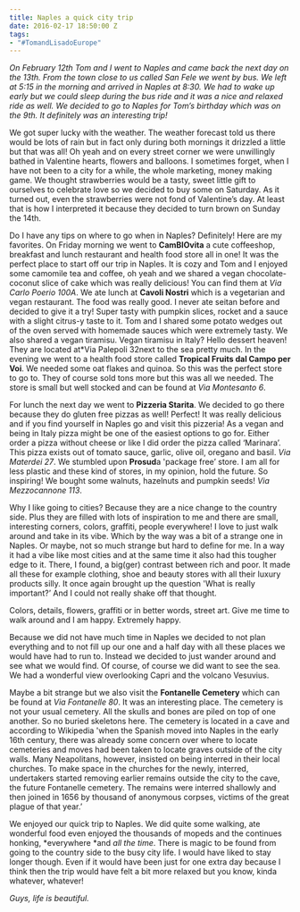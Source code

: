 ```yaml
---
title: Naples a quick city trip
date: 2016-02-17 18:50:00 Z
tags:
- "#TomandLisadoEurope"
---
```


*On February 12th Tom and I went to Naples and came back the next day on the 13th. From the town close to us called San Fele we went by bus. We left at 5:15 in the morning and arrived in Naples at 8:30. We had to wake up early but we could sleep during the bus ride and it was a nice and relaxed ride as well. We decided to go to Naples for Tom’s birthday which was on the 9th. It definitely was an interesting trip!*

We got super lucky with the weather. The weather forecast told us there would be lots of rain but in fact only during both mornings it drizzled a little but that was all! Oh yeah and on every street corner we were unwillingly bathed in Valentine hearts, flowers and balloons. I sometimes forget, when I have not been to a city for a while, the whole marketing, money making game. We thought strawberries would be a tasty, sweet little gift to ourselves to celebrate love so we decided to buy some on Saturday. As it turned out, even the strawberries were not fond of Valentine’s day. At least that is how I interpreted it because they decided to turn brown on Sunday the 14th.

Do I have any tips on where to go when in Naples? Definitely! Here are my favorites. On Friday morning we went to **CamBIOvita** a cute coffeeshop, breakfast and lunch restaurant and health food store all in one! It was the perfect place to start off our trip in Naples. It is cozy and Tom and I enjoyed some camomile tea and coffee, oh yeah and we shared a vegan chocolate-coconut slice of cake which was really delicious! You can find them at *Via Carlo Poerio 100A*. We ate lunch at **Cavoli Nostri** which is a vegetarian and vegan restaurant. The food was really good. I never ate seitan before and decided to give it a try! Super tasty with pumpkin slices, rocket and a sauce with a slight citrus-y taste to it. Tom and I shared some potato wedges out of the oven served with homemade sauces which were extremely tasty. We also shared a vegan tiramisu. Vegan tiramisu in Italy? Hello dessert heaven! They are located at*Via Palepoli 32next to the sea pretty much. In the evening we went to a health food store called **Tropical Fruits dal Campo per Voi**. We needed some oat flakes and quinoa. So this was the perfect store to go to. They of course sold tons more but this was all we needed. The store is small but well stocked and can be found at *Via Montesanto 6*.

For lunch the next day we went to **Pizzeria Starita**. We decided to go there because they do gluten free pizzas as well! Perfect! It was really delicious and if you find yourself in Naples go and visit this pizzeria! As a vegan and being in Italy pizza might be one of the easiest options to go for. Either order a pizza without cheese or like I did order the pizza called ‘Marinara’. This pizza exists out of tomato sauce, garlic, olive oil, oregano and basil. *Via Materdei 27*. We stumbled upon **Prosud**a 'package free’ store. I am all for less plastic and these kind of stores, in my opinion, hold the future. So inspiring! We bought some walnuts, hazelnuts and pumpkin seeds! *Via Mezzocannone 113*.

Why I like going to cities? Because they are a nice change to the country side. Plus they are filled with lots of inspiration to me and there are small, interesting corners, colors, graffiti, people everywhere! I love to just walk around and take in its vibe. Which by the way was a bit of a strange one in Naples. Or maybe, not so much strange but hard to define for me. In a way it had a vibe like most cities and at the same time it also had this tougher edge to it. There, I found, a big(ger) contrast between rich and poor. It made all these for example clothing, shoe and beauty stores with all their luxury products silly. It once again brought up the question 'What is really important?’ And I could not really shake off that thought.

Colors, details, flowers, graffiti or in better words, street art. Give me time to walk around and I am happy. Extremely happy.

Because we did not have much time in Naples we decided to not plan everything and to not fill up our one and a half day with all these places we would have had to run to. Instead we decided to just wander around and see what we would find. Of course, of course we did want to see the sea. We had a wonderful view overlooking Capri and the volcano Vesuvius.

Maybe a bit strange but we also visit the **Fontanelle Cemetery** which can be found at *Via Fontanelle 80*. It was an interesting place. The cemetery is not your usual cemetery. All the skulls and bones are piled on top of one another. So no buried skeletons here. The cemetery is located in a cave and according to Wikipedia 'when the Spanish moved into Naples in the early 16th century, there was already some concern over where to locate cemeteries and moves had been taken to locate graves outside of the city walls. Many Neapolitans, however, insisted on being interred in their local churches. To make space in the churches for the newly, interred, undertakers started removing earlier remains outside the city to the cave, the future Fontanelle cemetery. The remains were interred shallowly and then joined in 1656 by thousand of anonymous corpses, victims of the great plague of that year.’

We enjoyed our quick trip to Naples. We did quite some walking, ate wonderful food even enjoyed the thousands of mopeds and the continues honking, \*everywhere \*and *all the time*. There is magic to be found from going to the country side to the busy city life. I would have liked to stay longer though. Even if it would have been just for one extra day because I think then the trip would have felt a bit more relaxed but you know, kinda whatever, whatever!

*Guys, life is beautiful.*